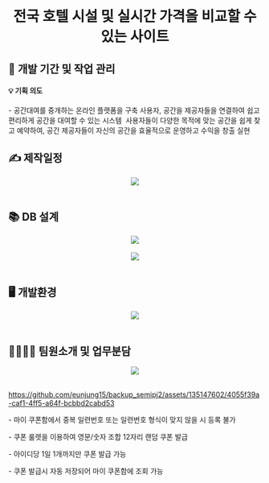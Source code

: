 
<div align="center">
<h1>전국 호텔 시설 및 실시간 가격을 비교할 수 있는 사이트</h1>
</div>
 
<h2>📅 개발 기간 및 작업 관리</h2>

<h4>💡 기획 의도</h4>
- 공간대여를 중개하는 온라인 플랫폼을 구축 사용자, 공간을 제공자들을 연결하여 쉽고 편리하게 공간을 대여할 수 있는 시스템 
사용자들이 다양한 목적에 맞는 공간을 쉽게 찾고 예약하여, 공간 제공자들이 자신의 공간을 효율적으로 운영하고 수익을 창출 실현

## ✍️ 제작일정
<div align="center"><img src="https://github.com/eunjung15/backup_semipj2/assets/120345380/8cae633d-9ac0-4751-a600-8267c8a6adf3"></div>
<br>


## 📚 DB 설계
<div align="center"><img src="https://github.com/eunjung15/backup_semipj2/assets/120345380/46b74048-dbe6-453e-acc0-fadb30a69a0f"></div>
<br>
<div align="center"><img src="https://github.com/eunjung15/backup_semipj2/assets/120345380/e0c92c75-6846-4bae-8fbe-f18ff5296115"></div>
<br>


## 🖥️ 개발환경
<div align="center"><img src="https://github.com/eunjung15/backup_semipj2/assets/120345380/f250129e-fc13-4337-bdbd-903a07ed025b"></div>
<br>

## 👨‍👩‍👧‍👦 팀원소개 및 업무분담
<div align="center"><img src="https://github.com/eunjung15/backup_semipj2/assets/120345380/0cf34ae2-8fae-4a09-9cdb-473144c139b6"></div>
<br>




https://github.com/eunjung15/backup_semipj2/assets/135147602/4055f39a-caf1-4ff5-a64f-bcbbd2cabd53

<p>- 마이 쿠폰함에서 중복 일련번호 또는 일련번호 형식이 맞지 않을 시 등록 불가
<p>- 쿠폰 룰렛을 이용하여 영문/숫자 조합 12자리 랜덤 쿠폰 발급
<p>- 아이디당 1일 1개까지만 쿠폰 발급 가능
<p>- 쿠폰 발급시 자동 저장되어 마이 쿠폰함에 조회 가능


